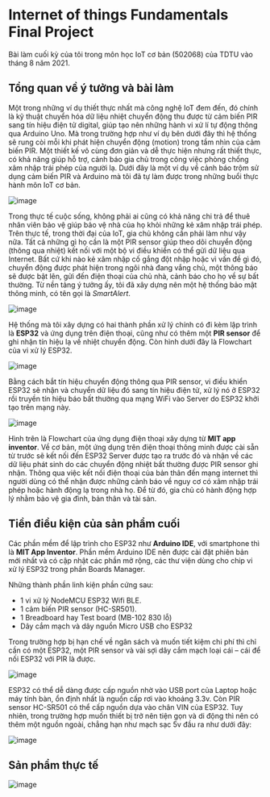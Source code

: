 # Internet of things Fundamentals Final Project
Bài làm cuối kỳ của tôi trong môn học IoT cơ bản (502068) của TDTU vào tháng 8 năm 2021.
## Tổng quan về ý tưởng và bài làm
Một trong những ví dụ thiết thực nhất mà công nghệ IoT đem đến, đó chính là kỹ thuật chuyển hóa dữ liệu nhiệt chuyển động thu được từ cảm biến PIR sang tín hiệu điện tử digital, giúp tạo nên những hành vi xử lí tự động thông qua Arduino Uno. Mà trong trường hợp như ví dụ bên dưới đây thì hệ thống sẽ rung còi mỗi khi phát hiện chuyển động (motion) trong tầm nhìn của cảm biến PIR. Một thiết kế vô cùng đơn giản và dễ thực hiện nhưng rất thiết thực, có khả năng giúp hỗ trợ, cảnh báo gia chủ trong công việc phòng chống xâm nhập trái phép của người lạ. Dưới đây là một ví dụ về cảnh báo trộm sử dụng cảm biến PIR và Arduino mà tôi đã tự làm được trong những buổi thực hành môn IoT cơ bản.

![image](https://github.com/maihahoangthai/Internet-of-Things-Final-Project/assets/82483112/4496e199-15e2-450b-ab73-c623c79e32f4)

Trong thực tế cuộc sống, không phải ai cũng có khả năng chi trả để thuê nhân viên bảo vệ giúp bảo vệ nhà của họ khỏi những kẻ xâm nhập trái phép. Trên thực tế, trong thời đại của IoT, gia chủ không cần phải làm như vậy nữa. Tất cả những gì họ cần là một PIR sensor giúp theo dõi chuyển động (thông qua nhiệt) kết nối với một bộ vi điều khiển có thể gửi dữ liệu qua Internet. Bất cứ khi nào kẻ xâm nhập cố gắng đột nhập hoặc vì vấn đề gì đó, chuyển động được phát hiện trong ngôi nhà đang vắng chủ, một thông báo sẽ được bật lên, gửi đến điện thoại của chủ nhà, cảnh báo cho họ về sự bất thường. Từ nền tảng ý tưởng ấy, tôi đã xây dựng nên một hệ thống bảo mật thông minh, có tên gọi là *SmartAlert*.

![image](https://github.com/maihahoangthai/Internet-of-Things-Final-Project/assets/82483112/91d82ee9-efc7-4157-9a9c-df7608b77b23)

Hệ thống mà tôi xây dựng có hai thành phần xử lý chính có đi kèm lập trình là **ESP32** và ứng dụng trên điện thoại, cũng như có thêm một **PIR sensor** để ghi nhận tín hiệu lạ về nhiệt chuyển động. Còn hình dưới đây là Flowchart của vi xử lý ESP32.

![image](https://github.com/maihahoangthai/Internet-of-Things-Final-Project/assets/82483112/9a97519d-2fb2-42d9-bc83-d6d2e23130b9)

Bằng cách bắt tín hiệu chuyển động thông qua PIR sensor, vi điều khiển ESP32 sẽ nhận và chuyển dữ liệu đó sang tín hiệu điện tử, xử lý nó ở ESP32 rồi truyền tín hiệu báo bất thường qua mạng WiFi vào Server do ESP32 khởi tạo trên mạng này.

![image](https://github.com/maihahoangthai/Internet-of-Things-Final-Project/assets/82483112/85bfc9c0-544d-49c8-adc2-a3e4811b05fa)

Hình trên là Flowchart của ứng dụng điện thoại xây dựng từ **MIT app inventor**. Về cơ bản, một ứng dụng trên điện thoại thông minh được cài sẵn từ trước sẽ kết nối đến ESP32 Server được tạo ra trước đó và nhận về các dữ liệu phát sinh do các chuyển động nhiệt bất thường được PIR sensor ghi nhận. Thông qua việc kết nối điện thoại của bản thân đến mạng internet thì người dùng có thể nhận được những cảnh báo về nguy cơ có xâm nhập trái phép hoặc hành động lạ trong nhà họ. Để từ đó, gia chủ có hành động hợp lý nhằm bảo vệ gia đình, bản thân và tài sản.
## Tiền điều kiện của sản phẩm cuối
Các phần mềm để lập trình cho ESP32 như **Arduino IDE**, với smartphone thì là **MIT App Inventor**. Phần mềm Arduino IDE nên được cài đặt phiên bản mới nhất và có cập nhật các phần mở rộng, các thư viện dùng cho chip vi xử lý ESP32 trong phần Boards Manager.

Những thành phần linh kiện phần cứng sau:
- 1 vi xử lý NodeMCU ESP32 Wifi BLE.
- 1 cảm biến PIR sensor (HC-SR501).
- 1 Breadboard hay Test board (MB-102 830 lỗ)
- Dây cắm mạch và dây nguồn Micro USB cho ESP32

Trong trường hợp bị hạn chế về ngân sách và muốn tiết kiệm chi phí thì chỉ cần có một ESP32, một PIR sensor và vài sợi dây cắm mạch loại cái – cái để nối ESP32 với PIR là được.

![image](https://github.com/maihahoangthai/Internet-of-Things-Final-Project/assets/82483112/30c7c1d0-1598-4f14-814c-d83cbd9f5913)

ESP32 có thể dễ dàng được cấp nguồn nhờ vào USB port của Laptop hoặc máy tính bàn, ổn định nhất là nguồn cấp rơi vào khoảng 3.3v. Còn PIR sensor HC-SR501 có thể cấp nguồn dựa vào chân VIN của ESP32. Tuy nhiên, trong trường hợp muốn thiết bị trở nên tiện gọn và di động thì nên có thêm một nguồn ngoài, chẳng hạn như mạch sạc 5v đầu ra như dưới đây:

![image](https://github.com/maihahoangthai/Internet-of-Things-Final-Project/assets/82483112/2ee8b210-8542-4282-b37e-f75ee97df683)

## Sản phẩm thực tế

![image](https://github.com/maihahoangthai/Internet-of-Things-Final-Project/assets/82483112/f525cefc-4f73-4955-be4a-ac83a476ce6d)






